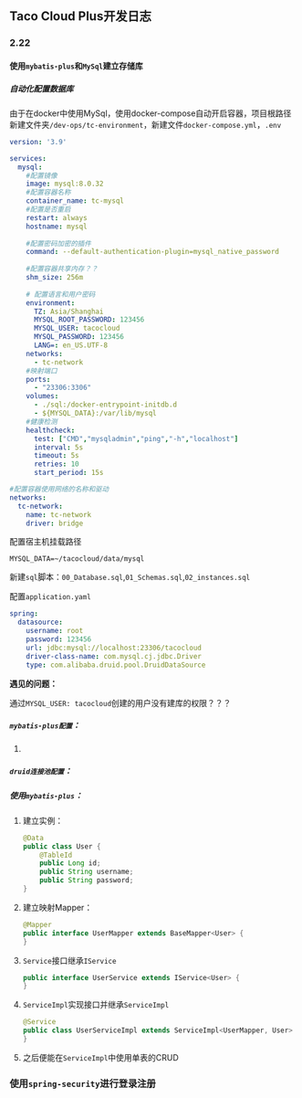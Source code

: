 ## Taco Cloud Plus开发日志

### 2.22

#### 使用`mybatis-plus`和`MySql`建立存储库

##### 自动化配置数据库

由于在docker中使用MySql，使用docker-compose自动开启容器，项目根路径新建文件夹`/dev-ops/tc-environment`，新建文件`docker-compose.yml`，`.env`

```yaml
version: '3.9'

services:
  mysql:
  	#配置镜像
    image: mysql:8.0.32
    #配置容器名称
    container_name: tc-mysql
    #配置是否重启
    restart: always
    hostname: mysql
    
    #配置密码加密的插件
    command: --default-authentication-plugin=mysql_native_password
    
    #配置容器共享内存？？
    shm_size: 256m
    
    # 配置语言和用户密码
    environment:
      TZ: Asia/Shanghai
      MYSQL_ROOT_PASSWORD: 123456
      MYSQL_USER: tacocloud
      MYSQL_PASSWORD: 123456
      LANG=: en_US.UTF-8
    networks:
      - tc-network
    #映射端口
    ports:
      - "23306:3306"
    volumes:
      - ./sql:/docker-entrypoint-initdb.d
      - ${MYSQL_DATA}:/var/lib/mysql
    #健康检测
    healthcheck:
      test: ["CMD","mysqladmin","ping","-h","localhost"]
      interval: 5s
      timeout: 5s
      retries: 10
      start_period: 15s

#配置容器使用网络的名称和驱动
networks:
  tc-network:
    name: tc-network
    driver: bridge
```

配置宿主机挂载路径

```
MYSQL_DATA=~/tacocloud/data/mysql
```

新建`sql`脚本：`00_Database.sql`,`01_Schemas.sql`,`02_instances.sql`

配置`application.yaml`

```yaml
spring:
  datasource:
    username: root
    password: 123456
    url: jdbc:mysql://localhost:23306/tacocloud
    driver-class-name: com.mysql.cj.jdbc.Driver
    type: com.alibaba.druid.pool.DruidDataSource
```

**遇见的问题：**

通过`MYSQL_USER: tacocloud`创建的用户没有建库的权限？？？ 

##### `mybatis-plus配置`：

1. 

##### `druid连接池配置`：

##### 使用`mybatis-plus`：

1. 建立实例：

   ```java
   @Data
   public class User {
       @TableId
       public Long id;
       public String username;
       public String password;
   }
   ```

2. 建立映射Mapper：

   ```java
   @Mapper
   public interface UserMapper extends BaseMapper<User> {
   }
   ```

3. `Service`接口继承`IService`

   ```java
   public interface UserService extends IService<User> {
   }
   ```

4. `ServiceImpl`实现接口并继承`ServiceImpl`

   ```java
   @Service
   public class UserServiceImpl extends ServiceImpl<UserMapper, User> implements UserService {
   }
   ```

5. 之后便能在`ServiceImpl`中使用单表的CRUD

### 使用`spring-security`进行登录注册